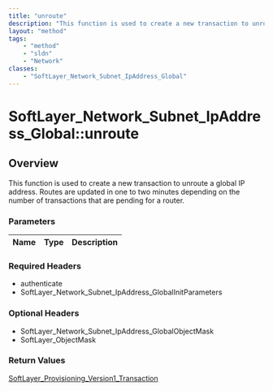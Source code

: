 ```yaml
---
title: "unroute"
description: "This function is used to create a new transaction to unroute a global IP address. Routes are updated in one to two minut... "
layout: "method"
tags:
    - "method"
    - "sldn"
    - "Network"
classes:
    - "SoftLayer_Network_Subnet_IpAddress_Global"
---
```

# SoftLayer_Network_Subnet_IpAddress_Global::unroute
## Overview 
This function is used to create a new transaction to unroute a global IP address. Routes are updated in one to two minutes depending on the number of transactions that are pending for a router. 

### Parameters 
|Name | Type | Description |
| --- | --- | --- |


### Required Headers
* authenticate
* SoftLayer_Network_Subnet_IpAddress_GlobalInitParameters

### Optional Headers
* SoftLayer_Network_Subnet_IpAddress_GlobalObjectMask
* SoftLayer_ObjectMask

### Return Values
<a href='/reference/datatypes/SoftLayer_Provisioning_Version1_Transaction'>SoftLayer_Provisioning_Version1_Transaction </a>

